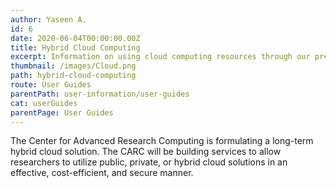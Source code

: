 ```yaml
---
author: Yaseen A.
id: 6
date: 2020-06-04T00:00:00.00Z
title: Hybrid Cloud Computing
excerpt: Information on using cloud computing resources through our preferred cloud providers.
thumbnail: /images/Cloud.png
path: hybrid-cloud-computing
route: User Guides
parentPath: user-information/user-guides
cat: userGuides
parentPage: User Guides
---
```


The Center for Advanced Research Computing is formulating a long-term hybrid cloud solution. The CARC will be building services to allow researchers to utilize public, private, or hybrid cloud solutions in an effective, cost-efficient, and secure manner.
